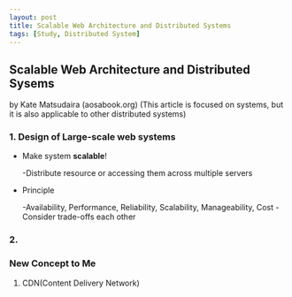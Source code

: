 ```yaml
---
layout: post
title: Scalable Web Architecture and Distributed Systems
tags: [Study, Distributed System]
---
```


## Scalable Web Architecture and Distributed Sysems
by Kate Matsudaira (aosabook.org)
(This article is focused on systems, but it is also applicable to other distributed systems)

### 1. Design of Large-scale web systems
* Make system **scalable**!

	-Distribute resource or accessing them across multiple servers
* Principle

	-Availability, Performance, Reliability, Scalability, Manageability, Cost
	-Consider trade-offs each other

### 2. 




### New Concept to Me
1. CDN(Content Delivery Network)

